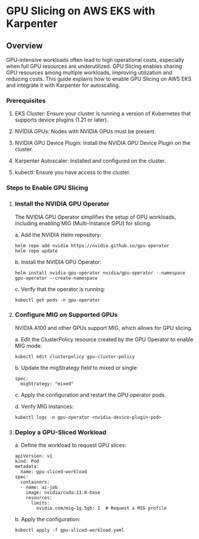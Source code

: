 # GPU Slicing on AWS EKS with Karpenter

## Overview

GPU-intensive workloads often lead to high operational costs, especially when full GPU resources are underutilized. GPU Slicing enables sharing GPU resources among multiple workloads, improving utilization and reducing costs. This guide explains how to enable GPU Slicing on AWS EKS and integrate it with Karpenter for autoscaling.

### Prerequisites

1. EKS Cluster: Ensure your cluster is running a version of Kubernetes that supports device plugins (1.21 or later).

2. NVIDIA GPUs: Nodes with NVIDIA GPUs must be present.

3. NVIDIA GPU Device Plugin: Install the NVIDIA GPU Device Plugin on the cluster.

4. Karpenter Autoscaler: Installed and configured on the cluster.

5. kubectl: Ensure you have access to the cluster.

### Steps to Enable GPU Slicing

1. ### Install the NVIDIA GPU Operator

   The NVIDIA GPU Operator simplifies the setup of GPU workloads, including enabling MIG (Multi-Instance GPU) for slicing.

   a. Add the NVIDIA Helm repository:
   ```
   helm repo add nvidia https://nvidia.github.io/gpu-operator
   helm repo update
   ```

   b. Install the NVIDIA GPU Operator:
   ```
   helm install nvidia-gpu-operator nvidia/gpu-operator --namespace gpu-operator --create-namespace
   ```

   c. Verify that the operator is running:
   ```
   kubectl get pods -n gpu-operator

2. ### Configure MIG on Supported GPUs

   NVIDIA A100 and other GPUs support MIG, which allows for GPU slicing.

   a. Edit the ClusterPolicy resource created by the GPU Operator to enable MIG mode:
      ```
      kubectl edit clusterpolicy gpu-cluster-policy
      ```

   b. Update the migStrategy field to mixed or single:
      ```
      spec:
        migStrategy: "mixed"
      ```

   c. Apply the configuration and restart the GPU operator pods.

   d. Verify MIG instances:
      ```
      kubectl logs -n gpu-operator <nvidia-device-plugin-pod>

3. ### Deploy a GPU-Sliced Workload

   a. Define the workload to request GPU slices:
   ```
   apiVersion: v1
   kind: Pod
   metadata:
     name: gpu-sliced-workload
   spec:
     containers:
     - name: ai-job
       image: nvidia/cuda:11.8-base
       resources:
         limits:
           nvidia.com/mig-1g.5gb: 1  # Request a MIG profile
   ```

   b. Apply the configuration:
   ```
   kubectl apply -f gpu-sliced-workload.yaml
   ```
